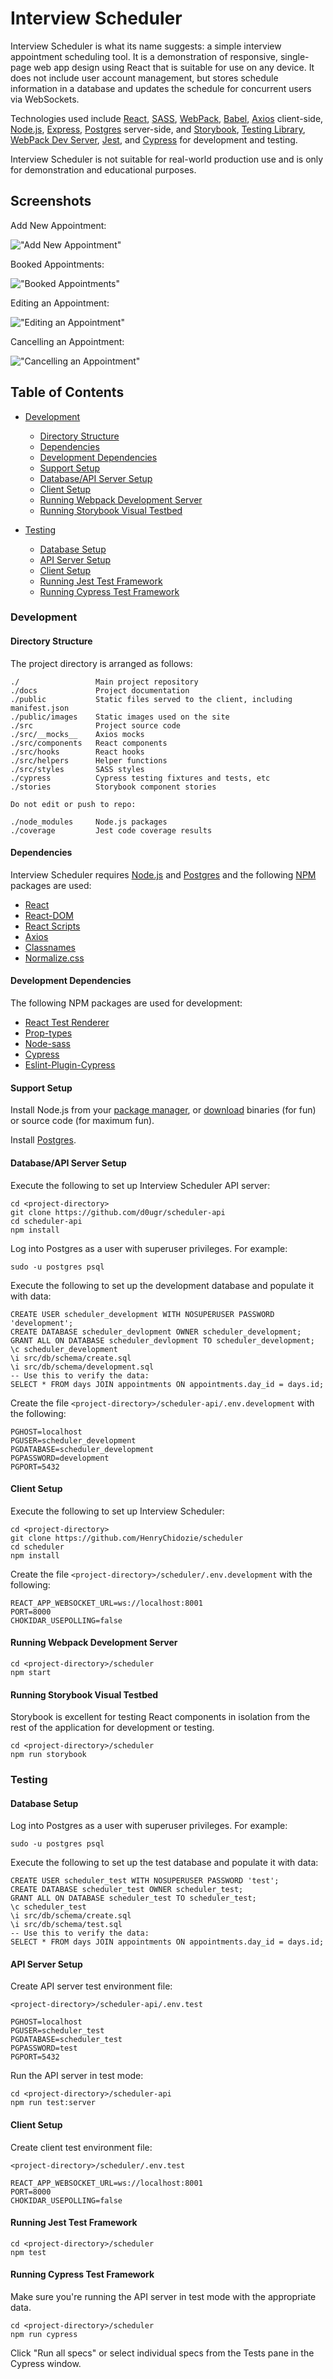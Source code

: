 # Interview Scheduler

Interview Scheduler is what its name suggests: a simple interview appointment scheduling tool. It is a demonstration of responsive, single-page web app design using React that is suitable for use on any device. It does not include user account management, but stores schedule information in a database and updates the schedule for concurrent users via WebSockets.

Technologies used include [React](https://reactjs.org), [SASS](https://sass-lang.com), [WebPack](https://webpack.js.org), [Babel](https://babeljs.io), [Axios](https://npmjs.com/package/axios) client-side, [Node.js](https://nodejs.org), [Express](https://expressjs.com), [Postgres](https://postgresql.org) server-side, and [Storybook](https://storybook.js.org), [Testing Library](https://testing-library.com), [WebPack Dev Server](https://github.com/webpack/webpack-dev-server), [Jest](https://jestjs.io), and [Cypress](https://cypress.io) for development and testing.

Interview Scheduler is not suitable for real-world production use and is only for demonstration and educational purposes.

## Screenshots

Add New Appointment:

!["Add New Appointment"](/public/images/add_new.png)

Booked Appointments:

!["Booked Appointments"](/public/images/booked.png)

Editing an Appointment:

!["Editing an Appointment"](/public/images/edit_app.png)

Cancelling an Appointment:

!["Cancelling an Appointment"](/public/images/cancel.png)

## Table of Contents

* [Development](https://github.com/HenryChidozie/scheduler#development)
  * [Directory Structure](https://github.com/HenryChidozie/scheduler#directory-structure)
  * [Dependencies](https://github.com/HenryChidozie/scheduler#dependencies)
  * [Development Dependencies](https://github.com/HenryChidozie/scheduler#develpment-dependencies)
  * [Support Setup](https://github.com/HenryChidozie/scheduler#support-setup)
  * [Database/API Server Setup](https://github.com/HenryChidozie/scheduler#database/api-server-setup)
  * [Client Setup](https://github.com/HenryChidozie/scheduler#client-setup)
  * [Running Webpack Development Server](https://github.com/HenryChidozie/scheduler#running-webpack-development-server)
  * [Running Storybook Visual Testbed](https://github.com/HenryChidozie/scheduler#running-storybook-visual-testbed)

* [Testing](https://github.com/HenryChidozie/scheduler#testing)
  * [Database Setup](https://github.com/HenryChidozie/scheduler#database-setup)
  * [API Server Setup](https://github.com/HenryChidozie/scheduler#api-server-setup)
  * [Client Setup](https://github.com/HenryChidozie/scheduler#client-setup)
  * [Running Jest Test Framework](https://github.com/HenryChidozie/scheduler#running-jest-test-framework)
  * [Running Cypress Test Framework](https://github.com/HenryChidozie/scheduler#running-cypress-test-framework)


### Development

#### Directory Structure

The project directory is arranged as follows:
```
./                 Main project repository
./docs             Project documentation
./public           Static files served to the client, including manifest.json
./public/images    Static images used on the site
./src              Project source code
./src/__mocks__    Axios mocks
./src/components   React components
./src/hooks        React hooks
./src/helpers      Helper functions
./src/styles       SASS styles
./cypress          Cypress testing fixtures and tests, etc
./stories          Storybook component stories

Do not edit or push to repo:

./node_modules     Node.js packages
./coverage         Jest code coverage results
```

#### Dependencies

Interview Scheduler requires [Node.js](https://nodejs.org) and [Postgres](https://postgresql.org) and the following [NPM](https://npmjs.com) packages are used:

* [React](https://reactjs.org)
* [React-DOM](https://npmjs.com/package/react-dom)
* [React Scripts](https://npmjs.com/package/react-scripts)
* [Axios](https://npmjs.com/package/axios)
* [Classnames](https://npmjs.com/package/classnames)
* [Normalize.css](https://npmjs.com/package/normalize.css)

#### Development Dependencies

The following NPM packages are used for development:

* [React Test Renderer](https://npmjs.com/package/react-test-renderer)
* [Prop-types](https://npmjs.com/package/prop-types)
* [Node-sass](https://npmjs.com/package/node-sass)
* [Cypress](https://npmjs.com/package/cypress)
* [Eslint-Plugin-Cypress](https://npmjs.com/package/eslint-plugin-cypress)


#### Support Setup

Install Node.js from your [package manager](https://nodejs.org/download/package-manager), or [download](https://nodejs.org/download/) binaries (for fun) or source code (for maximum fun).

Install [Postgres](https://postgresql.org).

#### Database/API Server Setup

Execute the following to set up Interview Scheduler API server:
```
cd <project-directory>
git clone https://github.com/d0ugr/scheduler-api
cd scheduler-api
npm install
```
Log into Postgres as a user with superuser privileges. For example:
```
sudo -u postgres psql
```
Execute the following to set up the development database and populate it with data:
```
CREATE USER scheduler_development WITH NOSUPERUSER PASSWORD 'development';
CREATE DATABASE scheduler_devlopment OWNER scheduler_development;
GRANT ALL ON DATABASE scheduler_devlopment TO scheduler_development;
\c scheduler_development
\i src/db/schema/create.sql
\i src/db/schema/development.sql
-- Use this to verify the data:
SELECT * FROM days JOIN appointments ON appointments.day_id = days.id;
```
Create the file ```<project-directory>/scheduler-api/.env.development``` with the following:
```
PGHOST=localhost
PGUSER=scheduler_development
PGDATABASE=scheduler_development
PGPASSWORD=development
PGPORT=5432
```

#### Client Setup

Execute the following to set up Interview Scheduler:
```
cd <project-directory>
git clone https://github.com/HenryChidozie/scheduler
cd scheduler
npm install
```
Create the file ```<project-directory>/scheduler/.env.development``` with the following:

```
REACT_APP_WEBSOCKET_URL=ws://localhost:8001
PORT=8000
CHOKIDAR_USEPOLLING=false
```

#### Running Webpack Development Server

```
cd <project-directory>/scheduler
npm start
```

#### Running Storybook Visual Testbed

Storybook is excellent for testing React components in isolation from the rest of the application for development or testing.
```
cd <project-directory>/scheduler
npm run storybook
```

### Testing

#### Database Setup

Log into Postgres as a user with superuser privileges. For example:
```
sudo -u postgres psql
```
Execute the following to set up the test database and populate it with data:
```
CREATE USER scheduler_test WITH NOSUPERUSER PASSWORD 'test';
CREATE DATABASE scheduler_test OWNER scheduler_test;
GRANT ALL ON DATABASE scheduler_test TO scheduler_test;
\c scheduler_test
\i src/db/schema/create.sql
\i src/db/schema/test.sql
-- Use this to verify the data:
SELECT * FROM days JOIN appointments ON appointments.day_id = days.id;
```

#### API Server Setup

Create API server test environment file:
```
<project-directory>/scheduler-api/.env.test
```
```
PGHOST=localhost
PGUSER=scheduler_test
PGDATABASE=scheduler_test
PGPASSWORD=test
PGPORT=5432
```
Run the API server in test mode:
```
cd <project-directory>/scheduler-api
npm run test:server
```

#### Client Setup

Create client test environment file:
```
<project-directory>/scheduler/.env.test
```
```
REACT_APP_WEBSOCKET_URL=ws://localhost:8001
PORT=8000
CHOKIDAR_USEPOLLING=false
```

#### Running Jest Test Framework

```
cd <project-directory>/scheduler
npm test
```

#### Running Cypress Test Framework

Make sure you're running the API server in test mode with the appropriate data.
```
cd <project-directory>/scheduler
npm run cypress
```
Click "Run all specs" or select individual specs from the Tests pane in the Cypress window.
